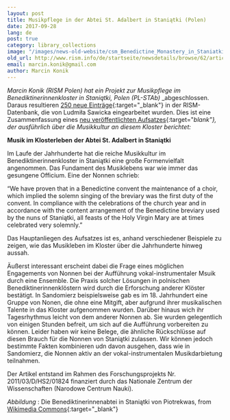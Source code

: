 ```yaml
---
layout: post
title: Musikpflege in der Abtei St. Adalbert in Staniątki (Polen)
date: 2017-09-28
lang: de
post: true
category: library_collections
image: "/images/news-old-website/csm_Benedictine_Monastery_in_Staniatki_PL-STAb_a0a458a2b9.jpg"
old_url: http://www.rism.info/de/startseite/newsdetails/browse/62/article/64/music-in-the-convent-of-st-adalberts-abbey-in-staniatki-poland.html
email: marcin.konik@gmail.com
author: Marcin Konik
---
```


_Marcin Konik (RISM Polen) hat ein Projekt zur Musikpflege im Benediktinerinnenkloster in Staniątki, Polen (PL-STAb)_ _abgeschlossen. Daraus resultieren [250 neue Einträge](https://opac.rism.info/search?View=rism&siglum=PL-STAb){:target="_blank"} in der RISM-Datenbank, die von Ludmiła Sawicka eingearbeitet wurden. Dies ist eine Zusammenfassung eines [neu veröffentlichten Aufsatzes](https://doi.org/10.5281/zenodo.846546){:target="_blank"}, der ausführlich über die Musikkultur an diesem Kloster berichtet:_


**Musik im Klosterleben**  **der Abtei St. Adalbert in Staniątki**

Im Laufe der Jahrhunderte hat die reiche Musikkultur im Benediktinerinnenkloster in Staniątki eine große Formenvielfalt angenommen. Das Fundament des Musiklebens war wie immer das gesungene Officium. Eine der Nonnen schrieb:

“We have proven that in a Benedictine convent the maintenance of a choir, which implied the solemn singing of the breviary was the first duty of the convent. In compliance with the celebrations of the church year and in accordance with the content arrangement of the Benedictine breviary used by the nuns of Staniątki, all feasts of the Holy Virgin Mary are at times celebrated very solemnly.”

Das Hauptanliegen des Aufsatzes ist es, anhand verschiedener Beispiele zu zeigen, wie das Musikleben im Kloster über die Jahrhunderte hinweg aussah.

Äußerst interessant erscheint dabei die Frage eines möglichen Engagements von Nonnen bei der Aufführung vokal-instrumentaler Msuik durch eine Ensemble. Die Praxis solcher Lösungen in polnischen Benediktinerinnenklöstern wird durch die Erforschung anderer Klöster bestätigt. In Sandomierz beispielsweise gab es im 18. Jahrhundert eine Gruppe von Nonen, die ohne eine Mitgift, aber aufgrund ihrer musikalischen Talente in das Kloster aufgenommen wurden. Darüber hinaus wich ihr Tagesrhythmus leicht von dem anderer Nonnen ab. Sie wurden gelegentlich von einigen Stunden befreit, um sich auf die Aufführung vorbereiten zu können. Leider haben wir keine Belege, die ähnliche Rückschlüsse auf diesen Brauch für die Nonnen von Staniątki zulassen. Wir können jedoch bestimmte Fakten kombinieren udn davon ausgehen, dass wie in Sandomierz, die Nonnen aktiv an der vokal-instrumentalen Musikdarbietung teilnahmen.

Der Artikel entstand im Rahmen des Forschungsprojekts Nr. 2011/03/D/HS2/01824 finanziert durch das Nationale Zentrum der Wissenschaften (Narodowe Centrum Nauki).

_Abbildung_ : Die Benediktinerinnenabtei in Staniątki von Piotrekwas, from [Wikimedia Commons](https://commons.wikimedia.org/wiki/File:Zesp%C3%B3%C5%82_klasztorny_Benedyktynek,_Stani%C4%85tki,_A-251_M_16.jpg){:target="_blank"}



